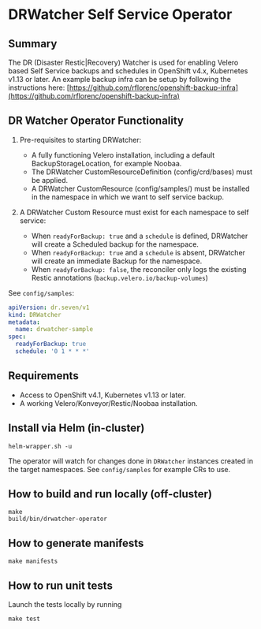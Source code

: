 # DRWatcher Self Service Operator

## Summary

The DR (Disaster Restic|Recovery) Watcher is used for enabling Velero based Self Service backups and schedules in OpenShift v4.x, Kubernetes v1.13 or later.
An example backup infra can be setup by following the instructions here: [https://github.com/rflorenc/openshift-backup-infra](https://github.com/rflorenc/openshift-backup-infra)

## DR Watcher Operator Functionality

1. Pre-requisites to starting DRWatcher:
    + A fully functioning Velero installation, including a default BackupStorageLocation, for example Noobaa.
    + The DRWatcher CustomResourceDefinition (config/crd/bases) must be applied.
    + A DRWatcher CustomResource (config/samples/) must be installed in the namespace in which we want to self service backup.

2. A DRWatcher Custom Resource must exist for each namespace to self service:
    + When `readyForBackup: true` and a `schedule` is defined, DRWatcher will create a Scheduled backup for the namespace.
    + When `readyForBackup: true` and a `schedule` is absent, DRWatcher will create an immediate Backup for the namespace.
    + When `readyForBackup: false`, the reconciler only logs the existing Restic annotations (`backup.velero.io/backup-volumes`)

See `config/samples`:

```yaml
apiVersion: dr.seven/v1
kind: DRWatcher
metadata:
  name: drwatcher-sample
spec:
  readyForBackup: true
  schedule: '0 1 * * *'
```

## Requirements

+ Access to OpenShift v4.1, Kubernetes v1.13 or later.
+ A working Velero/Konveyor/Restic/Noobaa installation.

## Install via Helm (in-cluster)

```shell
helm-wrapper.sh -u
```

The operator will watch for changes done in `DRWatcher` instances created in the target namespaces.
See `config/samples` for example CRs to use.

## How to build and run locally (off-cluster)

```shell
make
build/bin/drwatcher-operator
```

## How to generate manifests

```shell
make manifests
```

## How to run unit tests

Launch the tests locally by running

```shell
make test
```
